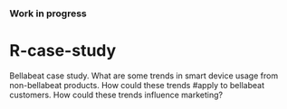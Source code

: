 ### Work in progress

# R-case-study
Bellabeat case study. What are some trends in smart device usage from non-bellabeat products. How could these trends  #apply to bellabeat customers. How could these trends influence marketing?
